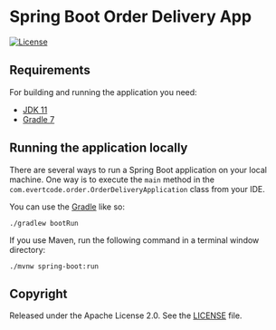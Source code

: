 # Spring Boot Order Delivery App

[![License](http://img.shields.io/:license-apache-blue.svg)](http://www.apache.org/licenses/LICENSE-2.0.html)


## Requirements

For building and running the application you need:

- [JDK 11](https://www.openlogic.com/openjdk-downloads)
- [Gradle 7](https://gradle.org/releases/)

## Running the application locally

There are several ways to run a Spring Boot application on your local machine. One way is to execute the `main` method in the `com.evertcode.order.OrderDeliveryApplication` class from your IDE.

You can use the [Gradle](https://gradle.org/releases/) like so:

```shell
./gradlew bootRun
```

If you use Maven, run the following command in a terminal window directory:

```shell
./mvnw spring-boot:run
```


## Copyright

Released under the Apache License 2.0. See the [LICENSE](https://github.com/codecentric/springboot-sample-app/blob/master/LICENSE) file.